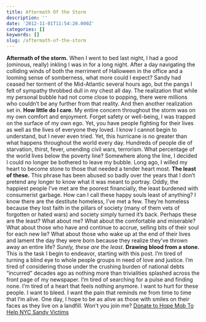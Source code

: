 ```yaml
---
title: Aftermath Of the Storm
description: ''
date: '2012-11-01T11:54:20.000Z'
categories: []
keywords: []
slug: /aftermath-of-the-storm
---
```

**Aftermath of the storm.** When I went to bed last night, I had a good (ominous, really) inkling I was in for a long night. After a day navigating the colliding winds of both the merriment of Halloween in the office and a looming sense of somberness, what more could I expect? Sandy had ceased her torment of the Mid-Atlantic several hours ago, but the pangs I felt of sympathy throbbed dull in my chest all day. The realization that while my personal bubble had not come close to popping, there were millions who couldn’t be any further from that reality. And then another realization set in.
**How little do I care.** My entire concern throughout the storm was on my own comfort and enjoyment. Forget safety or well-being, I was trapped on the surface of my own ego. Yet, you have people fighting for their lives as well as the lives of everyone they loved. I know I cannot begin to understand, but I never even tried. Yet, this hurricane is no greater than what happens throughout the world every day. Hundreds of people die of starvation, thirst, fever, unending civil wars, terrorism. What percentage of the world lives below the poverty line? Somewhere along the line, I decided I could no longer be bothered to leave my bubble. Long ago, I willed my heart to become stone to those that needed a tender heart most.
**The least of these.** This phrase has been abused so badly over the years that I don’t pretend any longer to know what it was meant to portray. Oddly, the happiest people I’ve met are the poorest financially, the least burdened with consumerist garbage. How can I call these happy souls least of anything? I know there are the destitute homeless, I’ve met a few. They’re homeless because they lost faith in the pillars of society (many of them vets of forgotten or hated wars) and society simply turned it’s back. Perhaps these are the least? What about me? What about the comfortable and miserable? What about those who have and continue to accrue, selling bits of their soul for each new lie? What about those who wake up at the end of their lives and lament the day they were born because they realize they’ve thrown away an entire life? _Surely, these are the least_.
**Drawing blood from a stone.** This is the task I begin to endeavor, starting with this post. I’m tired of turning a blind eye to whole people groups in need of love and justice. I’m tired of considering those under the crushing burden of national debts “incurred” decades ago as nothing more than trivialities splashed across the front page of my newspaper. I’m tired of searching for a pulse and finding none. I’m tired of a heart that feels nothing anymore. I want to hurt for these people. I want to bleed. I want the pain that reminds me from time to time that I’m alive. One day, I hope to be as alive as those with smiles on their faces as they live on a landfill. Won’t you join me?
[Donate to Hope Mob To Help NYC Sandy Victims](http://hopemob.org/sandy "Donate to Hope Mob To Help NYC Sandy Victims")
